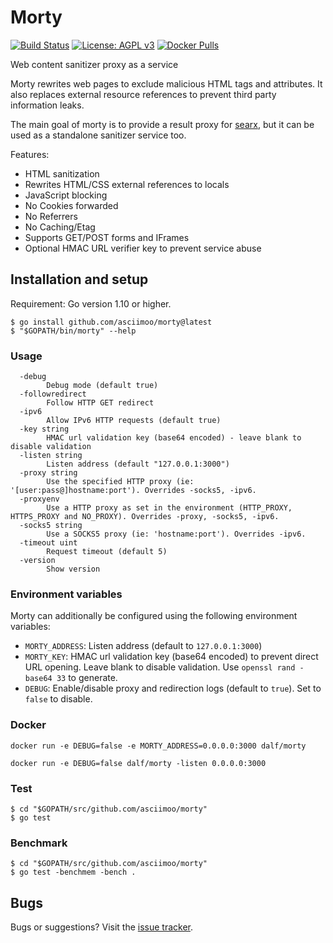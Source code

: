 # Morty

[![Build Status](https://travis-ci.org/asciimoo/morty.svg)](https://travis-ci.org/asciimoo/morty)
[![License: AGPL v3](https://img.shields.io/badge/License-AGPL%20v3-blue.svg)](https://www.gnu.org/licenses/agpl-3.0)
[![Docker Pulls](https://img.shields.io/docker/pulls/dalf/morty)](https://hub.docker.com/r/dalf/morty)

Web content sanitizer proxy as a service

Morty rewrites web pages to exclude malicious HTML tags and attributes. It also replaces external resource references to prevent third party information leaks.

The main goal of morty is to provide a result proxy for [searx](https://asciimoo.github.com/searx/), but it can be used as a standalone sanitizer service too.

Features:

 - HTML sanitization
 - Rewrites HTML/CSS external references to locals
 - JavaScript blocking
 - No Cookies forwarded
 - No Referrers
 - No Caching/Etag
 - Supports GET/POST forms and IFrames
 - Optional HMAC URL verifier key to prevent service abuse


## Installation and setup
Requirement: Go version 1.10 or higher.

```
$ go install github.com/asciimoo/morty@latest
$ "$GOPATH/bin/morty" --help
```

### Usage

```
  -debug
        Debug mode (default true)
  -followredirect
        Follow HTTP GET redirect
  -ipv6
        Allow IPv6 HTTP requests (default true)
  -key string
        HMAC url validation key (base64 encoded) - leave blank to disable validation
  -listen string
        Listen address (default "127.0.0.1:3000")
  -proxy string
        Use the specified HTTP proxy (ie: '[user:pass@]hostname:port'). Overrides -socks5, -ipv6.
  -proxyenv
        Use a HTTP proxy as set in the environment (HTTP_PROXY, HTTPS_PROXY and NO_PROXY). Overrides -proxy, -socks5, -ipv6.
  -socks5 string
        Use a SOCKS5 proxy (ie: 'hostname:port'). Overrides -ipv6.
  -timeout uint
        Request timeout (default 5)
  -version
        Show version
```

### Environment variables

Morty can additionally be configured using the following environment variables:
- `MORTY_ADDRESS`: Listen address (default to `127.0.0.1:3000`)
- `MORTY_KEY`: HMAC url validation key (base64 encoded) to prevent direct URL opening. Leave blank to disable validation. Use `openssl rand -base64 33` to generate.
- `DEBUG`: Enable/disable proxy and redirection logs (default to `true`). Set to `false` to disable.

### Docker

```
docker run -e DEBUG=false -e MORTY_ADDRESS=0.0.0.0:3000 dalf/morty
```

```
docker run -e DEBUG=false dalf/morty -listen 0.0.0.0:3000
```


### Test

```
$ cd "$GOPATH/src/github.com/asciimoo/morty"
$ go test
```


### Benchmark

```
$ cd "$GOPATH/src/github.com/asciimoo/morty"
$ go test -benchmem -bench .
```


## Bugs

Bugs or suggestions? Visit the [issue tracker](https://github.com/asciimoo/morty/issues).
